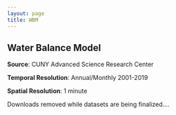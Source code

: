 ```yaml
---
layout: page
title: WBM 
---
```


## Water Balance Model

__Source__: CUNY Advanced Science Research Center 

__Temporal Resolution__: Annual/Monthly 2001-2019

__Spatial Resolution__: 1 minute 

Downloads removed while datasets are being finalized....

<!-- ## Links

### Model Domain  -->


<!-- | Domain | Type | Description | Count | Download Links |
| ------ | ---- | ----------- | -------------- |
| Basin | Polygon | Drainage Basins | 2,872 | [GeoJSON](https://chartows.environmentalcrossroads.net/chart/ows?service=WFS&version=2.0.0&request=GetFeature&typeName=chart%3Ahydrostn30_basin_01min&outputFormat=application%2Fjson){:target="_blank"} [GML](https://chartows.environmentalcrossroads.net/chart/ows?service=WFS&version=2.0.0&request=GetFeature&typeName=chart%3Ahydrostn30_basin_01min&outputFormat=GML3){:target="_blank"} [CSV](https://chartows.environmentalcrossroads.net/chart/ows?service=WFS&version=2.0.0&request=GetFeature&typeName=chart%3Ahydrostn30_basin_01min&outputFormat=csv){:target="_blank"} [SHP](https://chartows.environmentalcrossroads.net/chart/ows?service=WFS&version=2.0.0&request=GetFeature&typeName=chart%3Ahydrostn30_basin_01min&outputFormat=shape-zip){:target="_blank"} |
| Subbasin | Polygon | Drainage Subbasins | 10,272 | [GeoJSON](https://chartows.environmentalcrossroads.net/chart/ows?service=WFS&version=2.0.0&request=GetFeature&typeName=chart%3Ahydrostn30_subbasin_01min&outputFormat=application%2Fjson){:target="_blank"} [GML](https://chartows.environmentalcrossroads.net/chart/ows?service=WFS&version=2.0.0&request=GetFeature&typeName=chart%3Ahydrostn30_subbasin_01min&outputFormat=GML3){:target="_blank"} [CSV](https://chartows.environmentalcrossroads.net/chart/ows?service=WFS&version=2.0.0&request=GetFeature&typeName=chart%3Ahydrostn30_subbasin_01min&outputFormat=csv){:target="_blank"} [SHP](https://chartows.environmentalcrossroads.net/chart/ows?service=WFS&version=2.0.0&request=GetFeature&typeName=chart%3Ahydrostn30_subbasin_01min&outputFormat=shape-zip){:target="_blank"} |
| Streamlines | Line | WBM Streamlines | 10,272 | [GeoJSON](https://chartows.environmentalcrossroads.net/chart/ows?service=WFS&version=2.0.0&request=GetFeature&typeName=chart%3Ahydrostn30_streamline_01min&outputFormat=application%2Fjson){:target="_blank"} [GML](https://chartows.environmentalcrossroads.net/chart/ows?service=WFS&version=2.0.0&request=GetFeature&typeName=chart%3Ahydrostn30_streamline_01min&outputFormat=GML3){:target="_blank"} [CSV](https://chartows.environmentalcrossroads.net/chart/ows?service=WFS&version=2.0.0&request=GetFeature&typeName=chart%3Ahydrostn30_streamline_01min&outputFormat=csv){:target="_blank"} [SHP](https://chartows.environmentalcrossroads.net/chart/ows?service=WFS&version=2.0.0&request=GetFeature&typeName=chart%3Ahydrostn30_streamline_01min&outputFormat=shape-zip){:target="_blank"} |
| Mouth | Point | Mouth of Basins | 2,872 | [GeoJSON](https://chartows.environmentalcrossroads.net/chart/ows?service=WFS&version=2.0.0&request=GetFeature&typeName=chart%3Ahydrostn30_mouth_01min&outputFormat=application%2Fjson){:target="_blank"} [GML](https://chartows.environmentalcrossroads.net/chart/ows?service=WFS&version=2.0.0&request=GetFeature&typeName=chart%3Ahydrostn30_mouth_01min&outputFormat=GML3){:target="_blank"} [CSV](https://chartows.environmentalcrossroads.net/chart/ows?service=WFS&version=2.0.0&request=GetFeature&typeName=chart%3Ahydrostn30_mouth_01min&outputFormat=csv){:target="_blank"} [SHP](https://chartows.environmentalcrossroads.net/chart/ows?service=WFS&version=2.0.0&request=GetFeature&typeName=chart%3Ahydrostn30_mouth_01min&outputFormat=shape-zip){:target="_blank"} |

### Model Outputs

#### Basin Mouth
WBM results sampled at the mouth of WBM basins.

##### Annual / Monthly

| Variable      | WBM Experiment | Time Resolution | Download Links                                                                                                                                                                                                                                                                                                                                                                                                                                                                                                                                                                                                                                                                                                                                                                                                                                                                                                                      |
| ------------- | -------------- | --------------- | --------------                                                                                                                                                                                                                                                                                                                                                                                                                                                                                                                                                                                                                                                                                                                                                                                                                                                                                                                      |
| Discharge     | Pristine       | Annual          | [GeoJSON](https://chartows.environmentalcrossroads.net/chart/ows?service=WFS&version=2.0.0&request=GetFeature&typeName=chart%3Abasinmouth_discharge_annual_terra-wbmsed-prist_01min_w&outputFormat=application%2Fjson){:target="_blank"} [GML](https://chartows.environmentalcrossroads.net/chart/ows?service=WFS&version=2.0.0&request=GetFeature&typeName=chart%3Abasinmouth_discharge_annual_terra-wbmsed-prist_01min_w&outputFormat=GML3){:target="_blank"}  [CSV](https://chartows.environmentalcrossroads.net/chart/ows?service=WFS&version=2.0.0&request=GetFeature&typeName=chart%3Abasinmouth_discharge_annual_terra-wbmsed-prist_01min_w&outputFormat=csv){:target="_blank"}  [SHP](https://chartows.environmentalcrossroads.net/chart/ows?service=WFS&version=2.0.0&request=GetFeature&typeName=chart%3Abasinmouth_discharge_annual_terra-wbmsed-prist_01min_w&outputFormat=shape-zip){:target="_blank"}     |
| Discharge     | Pristine       | Monthly         | [GeoJSON](https://chartows.environmentalcrossroads.net/chart/ows?service=WFS&version=2.0.0&request=GetFeature&typeName=chart%3Abasinmouth_discharge_monthly_terra-wbmsed-prist_01min_w&outputFormat=application%2Fjson){:target="_blank"} [GML](https://chartows.environmentalcrossroads.net/chart/ows?service=WFS&version=2.0.0&request=GetFeature&typeName=chart%3Abasinmouth_discharge_monthly_terra-wbmsed-prist_01min_w&outputFormat=GML3){:target="_blank"}  [CSV](https://chartows.environmentalcrossroads.net/chart/ows?service=WFS&version=2.0.0&request=GetFeature&typeName=chart%3Abasinmouth_discharge_monthly_terra-wbmsed-prist_01min_w&outputFormat=csv){:target="_blank"}  [SHP](https://chartows.environmentalcrossroads.net/chart/ows?service=WFS&version=2.0.0&request=GetFeature&typeName=chart%3Abasinmouth_discharge_monthly_terra-wbmsed-prist_01min_w&outputFormat=shape-zip){:target="_blank"} |
| Discharge     | Dist 04        | Annual          | [GeoJSON](https://chartows.environmentalcrossroads.net/chart/ows?service=WFS&version=2.0.0&request=GetFeature&typeName=chart%3Abasinmouth_discharge_annual_terra-wbmsed-dist04_01min_w&outputFormat=application%2Fjson){:target="_blank"} [GML](https://chartows.environmentalcrossroads.net/chart/ows?service=WFS&version=2.0.0&request=GetFeature&typeName=chart%3Abasinmouth_discharge_annual_terra-wbmsed-dist04_01min_w&outputFormat=GML3){:target="_blank"}  [CSV](https://chartows.environmentalcrossroads.net/chart/ows?service=WFS&version=2.0.0&request=GetFeature&typeName=chart%3Abasinmouth_discharge_annual_terra-wbmsed-dist04_01min_w&outputFormat=csv){:target="_blank"}  [SHP](https://chartows.environmentalcrossroads.net/chart/ows?service=WFS&version=2.0.0&request=GetFeature&typeName=chart%3Abasinmouth_discharge_annual_terra-wbmsed-dist04_01min_w&outputFormat=shape-zip){:target="_blank"}     |
| Discharge     | Dist 04        | Monthly         | [GeoJSON](https://chartows.environmentalcrossroads.net/chart/ows?service=WFS&version=2.0.0&request=GetFeature&typeName=chart%3Abasinmouth_discharge_monthly_terra-wbmsed-dist04_01min_w&outputFormat=application%2Fjson){:target="_blank"} [GML](https://chartows.environmentalcrossroads.net/chart/ows?service=WFS&version=2.0.0&request=GetFeature&typeName=chart%3Abasinmouth_discharge_monthly_terra-wbmsed-dist04_01min_w&outputFormat=GML3){:target="_blank"}  [CSV](https://chartows.environmentalcrossroads.net/chart/ows?service=WFS&version=2.0.0&request=GetFeature&typeName=chart%3Abasinmouth_discharge_monthly_terra-wbmsed-dist04_01min_w&outputFormat=csv){:target="_blank"}  [SHP](https://chartows.environmentalcrossroads.net/chart/ows?service=WFS&version=2.0.0&request=GetFeature&typeName=chart%3Abasinmouth_discharge_monthly_terra-wbmsed-dist04_01min_w&outputFormat=shape-zip){:target="_blank"} |
| Bedloadflux     | Pristine       | Annual          | [GeoJSON](https://chartows.environmentalcrossroads.net/chart/ows?service=WFS&version=2.0.0&request=GetFeature&typeName=chart%3Abasinmouth_bedloadflux_annual_terra-wbmsed-prist_01min_w&outputFormat=application%2Fjson){:target="_blank"} [GML](https://chartows.environmentalcrossroads.net/chart/ows?service=WFS&version=2.0.0&request=GetFeature&typeName=chart%3Abasinmouth_bedloadflux_annual_terra-wbmsed-prist_01min_w&outputFormat=GML3){:target="_blank"}  [CSV](https://chartows.environmentalcrossroads.net/chart/ows?service=WFS&version=2.0.0&request=GetFeature&typeName=chart%3Abasinmouth_bedloadflux_annual_terra-wbmsed-prist_01min_w&outputFormat=csv){:target="_blank"}  [SHP](https://chartows.environmentalcrossroads.net/chart/ows?service=WFS&version=2.0.0&request=GetFeature&typeName=chart%3Abasinmouth_bedloadflux_annual_terra-wbmsed-prist_01min_w&outputFormat=shape-zip){:target="_blank"}     |
| Bedloadflux     | Pristine       | Monthly         | [GeoJSON](https://chartows.environmentalcrossroads.net/chart/ows?service=WFS&version=2.0.0&request=GetFeature&typeName=chart%3Abasinmouth_bedloadflux_monthly_terra-wbmsed-prist_01min_w&outputFormat=application%2Fjson){:target="_blank"} [GML](https://chartows.environmentalcrossroads.net/chart/ows?service=WFS&version=2.0.0&request=GetFeature&typeName=chart%3Abasinmouth_bedloadflux_monthly_terra-wbmsed-prist_01min_w&outputFormat=GML3){:target="_blank"}  [CSV](https://chartows.environmentalcrossroads.net/chart/ows?service=WFS&version=2.0.0&request=GetFeature&typeName=chart%3Abasinmouth_bedloadflux_monthly_terra-wbmsed-prist_01min_w&outputFormat=csv){:target="_blank"}  [SHP](https://chartows.environmentalcrossroads.net/chart/ows?service=WFS&version=2.0.0&request=GetFeature&typeName=chart%3Abasinmouth_bedloadflux_monthly_terra-wbmsed-prist_01min_w&outputFormat=shape-zip){:target="_blank"} |
| Bedloadflux     | Dist 04        | Annual          | [GeoJSON](https://chartows.environmentalcrossroads.net/chart/ows?service=WFS&version=2.0.0&request=GetFeature&typeName=chart%3Abasinmouth_bedloadflux_annual_terra-wbmsed-dist04_01min_w&outputFormat=application%2Fjson){:target="_blank"} [GML](https://chartows.environmentalcrossroads.net/chart/ows?service=WFS&version=2.0.0&request=GetFeature&typeName=chart%3Abasinmouth_bedloadflux_annual_terra-wbmsed-dist04_01min_w&outputFormat=GML3){:target="_blank"}  [CSV](https://chartows.environmentalcrossroads.net/chart/ows?service=WFS&version=2.0.0&request=GetFeature&typeName=chart%3Abasinmouth_bedloadflux_annual_terra-wbmsed-dist04_01min_w&outputFormat=csv){:target="_blank"}  [SHP](https://chartows.environmentalcrossroads.net/chart/ows?service=WFS&version=2.0.0&request=GetFeature&typeName=chart%3Abasinmouth_bedloadflux_annual_terra-wbmsed-dist04_01min_w&outputFormat=shape-zip){:target="_blank"}     |
| Bedloadflux     | Dist 04        | Monthly         | [GeoJSON](https://chartows.environmentalcrossroads.net/chart/ows?service=WFS&version=2.0.0&request=GetFeature&typeName=chart%3Abasinmouth_bedloadflux_monthly_terra-wbmsed-dist04_01min_w&outputFormat=application%2Fjson){:target="_blank"} [GML](https://chartows.environmentalcrossroads.net/chart/ows?service=WFS&version=2.0.0&request=GetFeature&typeName=chart%3Abasinmouth_bedloadflux_monthly_terra-wbmsed-dist04_01min_w&outputFormat=GML3){:target="_blank"}  [CSV](https://chartows.environmentalcrossroads.net/chart/ows?service=WFS&version=2.0.0&request=GetFeature&typeName=chart%3Abasinmouth_bedloadflux_monthly_terra-wbmsed-dist04_01min_w&outputFormat=csv){:target="_blank"}  [SHP](https://chartows.environmentalcrossroads.net/chart/ows?service=WFS&version=2.0.0&request=GetFeature&typeName=chart%3Abasinmouth_bedloadflux_monthly_terra-wbmsed-dist04_01min_w&outputFormat=shape-zip){:target="_blank"} |
| Sedimentflux     | Pristine       | Annual          | [GeoJSON](https://chartows.environmentalcrossroads.net/chart/ows?service=WFS&version=2.0.0&request=GetFeature&typeName=chart%3Abasinmouth_sedimentflux_annual_terra-wbmsed-prist_01min_w&outputFormat=application%2Fjson){:target="_blank"} [GML](https://chartows.environmentalcrossroads.net/chart/ows?service=WFS&version=2.0.0&request=GetFeature&typeName=chart%3Abasinmouth_sedimentflux_annual_terra-wbmsed-prist_01min_w&outputFormat=GML3){:target="_blank"}  [CSV](https://chartows.environmentalcrossroads.net/chart/ows?service=WFS&version=2.0.0&request=GetFeature&typeName=chart%3Abasinmouth_sedimentflux_annual_terra-wbmsed-prist_01min_w&outputFormat=csv){:target="_blank"}  [SHP](https://chartows.environmentalcrossroads.net/chart/ows?service=WFS&version=2.0.0&request=GetFeature&typeName=chart%3Abasinmouth_sedimentflux_annual_terra-wbmsed-prist_01min_w&outputFormat=shape-zip){:target="_blank"}     |
| Sedimentflux     | Pristine       | Monthly         | [GeoJSON](https://chartows.environmentalcrossroads.net/chart/ows?service=WFS&version=2.0.0&request=GetFeature&typeName=chart%3Abasinmouth_sedimentflux_monthly_terra-wbmsed-prist_01min_w&outputFormat=application%2Fjson){:target="_blank"} [GML](https://chartows.environmentalcrossroads.net/chart/ows?service=WFS&version=2.0.0&request=GetFeature&typeName=chart%3Abasinmouth_sedimentflux_monthly_terra-wbmsed-prist_01min_w&outputFormat=GML3){:target="_blank"}  [CSV](https://chartows.environmentalcrossroads.net/chart/ows?service=WFS&version=2.0.0&request=GetFeature&typeName=chart%3Abasinmouth_sedimentflux_monthly_terra-wbmsed-prist_01min_w&outputFormat=csv){:target="_blank"}  [SHP](https://chartows.environmentalcrossroads.net/chart/ows?service=WFS&version=2.0.0&request=GetFeature&typeName=chart%3Abasinmouth_sedimentflux_monthly_terra-wbmsed-prist_01min_w&outputFormat=shape-zip){:target="_blank"} |
| Sedimentflux     | Dist 04        | Annual          | [GeoJSON](https://chartows.environmentalcrossroads.net/chart/ows?service=WFS&version=2.0.0&request=GetFeature&typeName=chart%3Abasinmouth_sedimentflux_annual_terra-wbmsed-dist04_01min_w&outputFormat=application%2Fjson){:target="_blank"} [GML](https://chartows.environmentalcrossroads.net/chart/ows?service=WFS&version=2.0.0&request=GetFeature&typeName=chart%3Abasinmouth_sedimentflux_annual_terra-wbmsed-dist04_01min_w&outputFormat=GML3){:target="_blank"}  [CSV](https://chartows.environmentalcrossroads.net/chart/ows?service=WFS&version=2.0.0&request=GetFeature&typeName=chart%3Abasinmouth_sedimentflux_annual_terra-wbmsed-dist04_01min_w&outputFormat=csv){:target="_blank"}  [SHP](https://chartows.environmentalcrossroads.net/chart/ows?service=WFS&version=2.0.0&request=GetFeature&typeName=chart%3Abasinmouth_sedimentflux_annual_terra-wbmsed-dist04_01min_w&outputFormat=shape-zip){:target="_blank"}     |
| Sedimentflux     | Dist 04        | Monthly         | [GeoJSON](https://chartows.environmentalcrossroads.net/chart/ows?service=WFS&version=2.0.0&request=GetFeature&typeName=chart%3Abasinmouth_sedimentflux_monthly_terra-wbmsed-dist04_01min_w&outputFormat=application%2Fjson){:target="_blank"} [GML](https://chartows.environmentalcrossroads.net/chart/ows?service=WFS&version=2.0.0&request=GetFeature&typeName=chart%3Abasinmouth_sedimentflux_monthly_terra-wbmsed-dist04_01min_w&outputFormat=GML3){:target="_blank"}  [CSV](https://chartows.environmentalcrossroads.net/chart/ows?service=WFS&version=2.0.0&request=GetFeature&typeName=chart%3Abasinmouth_sedimentflux_monthly_terra-wbmsed-dist04_01min_w&outputFormat=csv){:target="_blank"}  [SHP](https://chartows.environmentalcrossroads.net/chart/ows?service=WFS&version=2.0.0&request=GetFeature&typeName=chart%3Abasinmouth_sedimentflux_monthly_terra-wbmsed-dist04_01min_w&outputFormat=shape-zip){:target="_blank"} |

##### Daily

Daily results can be requested by date or sampleid. Requesting more than a year of the entire sampling set will likely trigger request limits. 

The available layers (`typeName`) are:

```
chart:basinmouth_discharge_daily_terra-wbmsed-prist_01min
chart:basinmouth_discharge_daily_terra-wbmsed-dist04_01min
chart:basinmouth_bedloadflux_daily_terra-wbmsed-prist_01min
chart:basinmouth_bedloadflux_daily_terra-wbmsed-dist04_01min
chart:basinmouth_sedimentflux_daily_terra-wbmsed-prist_01min
chart:basinmouth_sedimentflux_daily_terra-wbmsed-dist04_01min
```

The below example requests 1 year of data (2001) for the basin with id=1. Alter the `date_min`, `date_max`, `sampleid_min`, `sampleid_max` parameters accordingly
to change the request. The available dates range between 2001-01-01 and 2019-12-31. The range of sampleid for a basinmouth output is 2,872 (the number of basins).

See [WFS Reference](https://docs.geoserver.org/latest/en/user/services/wfs/reference.html) and [WFS Output Formats](https://docs.geoserver.org/latest/en/user/services/wfs/outputformats.html) for more details on interacting with WFS.

```bash
# Curl
curl --location --request GET 'https://chartows.environmentalcrossroads.net/chart/ows?service=WFS&version=2.0.0&request=GetFeature&typeName=chart:basinmouth_discharge_daily_terra-wbmsed-prist_01min&outputFormat=application/json&viewparams=date_min:2001-01-01;date_max:2001-12-31;sampleid_min:1;sampleid_max:1;'
```

```python
# python requests
import requests

url = "https://chartows.environmentalcrossroads.net/chart/ows?service=WFS&version=2.0.0&request=GetFeature&typeName=chart:basinmouth_discharge_daily_terra-wbmsed-prist_01min&outputFormat=application/json&viewparams=date_min:2001-01-01;date_max:2001-12-31;sampleid_min:1;sampleid_max:1;"

response = requests.request("GET", url,)

print(response.text)
``` -->